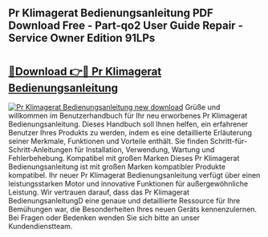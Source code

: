 ## Pr Klimagerat Bedienungsanleitung PDF Download Free - Part-qo2 User Guide Repair - Service Owner Edition 91LPs

# <h2><a href="http://df24m1.blite.top/?on=Pr+Klimagerat+Bedienungsanleitung">🔗Download 👉🔴 Pr Klimagerat Bedienungsanleitung</a></h2>

[![Pr Klimagerat Bedienungsanleitung new download](https://i.imgur.com/lujVjoI.png)](http://df24m1.blite.top/?on=Pr+Klimagerat+Bedienungsanleitung)
Grüße und willkommen im Benutzerhandbuch für Ihr neu erworbenes Pr Klimagerat Bedienungsanleitung. Dieses Handbuch soll Ihnen helfen, ein erfahrener Benutzer Ihres Produkts zu werden, indem es eine detaillierte Erläuterung seiner Merkmale, Funktionen und Vorteile enthält. Sie finden Schritt-für-Schritt-Anleitungen für Installation, Verwendung, Wartung und Fehlerbehebung. Kompatibel mit großen Marken Dieses Pr Klimagerat Bedienungsanleitung ist mit großen Marken kompatibler Produkte kompatibel. Ihr neuer Pr Klimagerat Bedienungsanleitung verfügt über einen leistungsstarken Motor und innovative Funktionen für außergewöhnliche Leistung. Wir vertrauen darauf, dass das Pr Klimagerat BedienungsanleitungD eine genaue und detaillierte Ressource für Ihre Bemühungen war, die Besonderheiten Ihres neuen Geräts kennenzulernen. Bei Fragen oder Bedenken wenden Sie sich bitte an unser Kundendienstteam.

